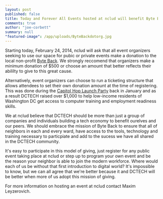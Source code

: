 ```yaml
---
layout: post
published: false
title: Today and Forever All Events hosted at nclud will benefit Byte Back DC
comments: true
author: "joe-corbett"
summary: null
"featured-image": /app/uploads/ByteBackdotorg.jpg
---
```


Starting today, February 24, 2014, nclud will ask that all event organizers seeking to use our space for pubic or private events make a donation to the local non-profit <a href="http://byteback.org" target="_blank" />Byte Back<a/>. We strongly reccomend that organizers make a minimum donation of $500 or choose an amount that better reflects their abililty to give to this great cause. 

Alternatively, event organizers can choose to run a ticketing structure that allows attendees to set their own donation amount at the time of registering. This was done during the <a href="http://www.eventbrite.com/e/capitolhop-launch-party-tickets-10153803299?aff=eorg" target="_blank" />Capitol Hop Launch Party<a/> back in January and as a result DCTECH raised over $1,000 to help low-income residents of Washington DC get access to computer training and employment readiness skills.

We at nclud believe that DCTECH should be more than just a group of companies and individuals building a tech economy to benefit ourelves and our peers. We should embrace the mission of Byte Back to ensure that all of neighbors in each and every ward, have access to the tools, technology and training necessary to particpiate and add to the sucess we have all shared in the DCTECH community.

It's easy to participate in this model of giving, just register for any public event taking place at nclud or step up to program your own event and be the reason your neighbor is able to join the modern workforce. Where would each of us be without that first introduction to digital world? It's impossible to know, but we can all agree that we're better because it and DCTECH will be better when more of us adopt this mission of giving.

For more information on hosting an event at nclud contact Maxim Leyzerovich.
